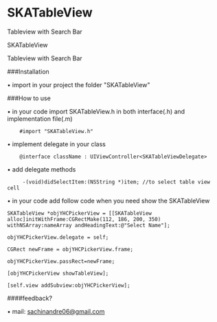 # SKATableView


Tableview with Search Bar


SKATableView


Tableview with Search Bar


###Installation
	
  
  •	import in your project the folder "SKATableView"


###How to use
	
  
  •	in your code import SKATableView.h in both interface(.h) and implementation file(.m)
        
        #import "SKATableView.h"
	
  •	implement delegate in your class
        
        @interface className : UIViewController<SKATableViewDelegate>
	
  •	add delegate methods
         
         -(void)didSelectItem:(NSString *)item; //to select table view cell
	
  
  •	in your code add follow code when you need show the SKATableView
         
  
    SKATableView *objYHCPickerView = [[SKATableView alloc]initWithFrame:CGRectMake(112, 186, 200, 350) withNSArray:nameArray andHeadingText:@"Select Name"];

    objYHCPickerView.delegate = self;

    CGRect newFrame = objYHCPickerView.frame;

    objYHCPickerView.passRect=newFrame;

    [objYHCPickerView showTableView];

    [self.view addSubview:objYHCPickerView];


####feedback?
	
  •	mail: sachinandre06@gmail.com
